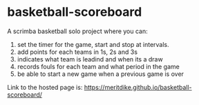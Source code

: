 # basketball-scoreboard

A scrimba basketball solo project where you can:
1. set the timer for the game, start and stop at intervals.
2. add points for each teams in 1s, 2s and 3s
3. indicates what team is leadind and when its a draw
4. records fouls for each team and what period in the game
5. be able to start a new game when a previous game is over

Link to the hosted page is: https://meritdike.github.io/basketball-scoreboard/
